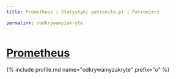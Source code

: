 ```yaml
---
title: Prometheus | Statystyki patronite.pl | Patromierz

permalink: /odkrywamyzakryte
---
```


# [Prometheus](https://patronite.pl/odkrywamyzakryte)

{% include profile.md name="odkrywamyzakryte" prefix="o" %}
